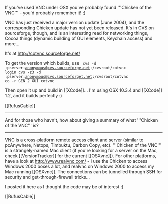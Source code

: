 If you've used VNC under OSX you've probably found '''Chicken of the VNC''' - you'd probably remember it! ;)

VNC has just received a major version update (June 2004), and the corresponding Chicken update has not yet been released. It's in CVS on sourceforge, though, and is an interesting read for networking things, Cocoa things (dynamic building of GUI elements, Keychain access) and more...

It's at http://cotvnc.sourceforge.net/

To get the version which builds, use
<code>
cvs -d :pserver:anonymous@cvs.sourceforge.net:/cvsroot/cotvnc login
cvs -z3 -d :pserver:anonymous@cvs.sourceforget.net:/cvsroot/cotvnc co -r GEN_2_GUI cotvnc
</code>

Then open it up and build in [[XCode]]... I'm using OSX 10.3.4 and [[XCode]] 1.2, and it builds perfectly :)

[[RufusCable]]

----

And for those who havn't, how about giving a summary of what '''Chicken of the VNC''' is?

----

VNC is a cross-platform remote access client and server (similar to pcAnywhere, Netops, Timbuktu, Carbon Copy, etc). '''Chicken of the VNC''' is a strangely-named Mac client (if you're looking for a server on the Mac, check [[VersionTracker]] for the current [[OSXvnc]]). For other platforms, have a look at http://www.realvnc.com/ - I use the Chicken to access Windows 2000 boxes a lot, and realvnc on Windows 2000 to access my Mac running [[OSXvnc]]. The connections can be tunnelled through SSH for security and get-through-firewall tricks...

I posted it here as I thought the code may be of interest :)

[[RufusCable]]